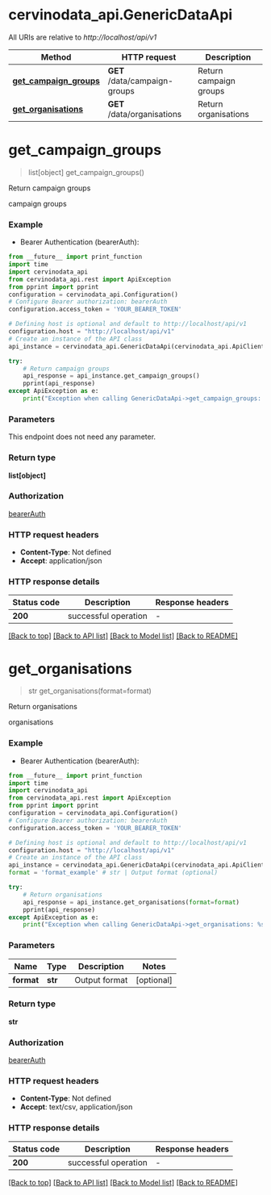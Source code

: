 # cervinodata_api.GenericDataApi

All URIs are relative to *http://localhost/api/v1*

Method | HTTP request | Description
------------- | ------------- | -------------
[**get_campaign_groups**](GenericDataApi.md#get_campaign_groups) | **GET** /data/campaign-groups | Return campaign groups
[**get_organisations**](GenericDataApi.md#get_organisations) | **GET** /data/organisations | Return organisations


# **get_campaign_groups**
> list[object] get_campaign_groups()

Return campaign groups

campaign groups

### Example

* Bearer Authentication (bearerAuth):
```python
from __future__ import print_function
import time
import cervinodata_api
from cervinodata_api.rest import ApiException
from pprint import pprint
configuration = cervinodata_api.Configuration()
# Configure Bearer authorization: bearerAuth
configuration.access_token = 'YOUR_BEARER_TOKEN'

# Defining host is optional and default to http://localhost/api/v1
configuration.host = "http://localhost/api/v1"
# Create an instance of the API class
api_instance = cervinodata_api.GenericDataApi(cervinodata_api.ApiClient(configuration))

try:
    # Return campaign groups
    api_response = api_instance.get_campaign_groups()
    pprint(api_response)
except ApiException as e:
    print("Exception when calling GenericDataApi->get_campaign_groups: %s\n" % e)
```

### Parameters
This endpoint does not need any parameter.

### Return type

**list[object]**

### Authorization

[bearerAuth](../README.md#bearerAuth)

### HTTP request headers

 - **Content-Type**: Not defined
 - **Accept**: application/json

### HTTP response details
| Status code | Description | Response headers |
|-------------|-------------|------------------|
**200** | successful operation |  -  |

[[Back to top]](#) [[Back to API list]](../README.md#documentation-for-api-endpoints) [[Back to Model list]](../README.md#documentation-for-models) [[Back to README]](../README.md)

# **get_organisations**
> str get_organisations(format=format)

Return organisations

organisations

### Example

* Bearer Authentication (bearerAuth):
```python
from __future__ import print_function
import time
import cervinodata_api
from cervinodata_api.rest import ApiException
from pprint import pprint
configuration = cervinodata_api.Configuration()
# Configure Bearer authorization: bearerAuth
configuration.access_token = 'YOUR_BEARER_TOKEN'

# Defining host is optional and default to http://localhost/api/v1
configuration.host = "http://localhost/api/v1"
# Create an instance of the API class
api_instance = cervinodata_api.GenericDataApi(cervinodata_api.ApiClient(configuration))
format = 'format_example' # str | Output format (optional)

try:
    # Return organisations
    api_response = api_instance.get_organisations(format=format)
    pprint(api_response)
except ApiException as e:
    print("Exception when calling GenericDataApi->get_organisations: %s\n" % e)
```

### Parameters

Name | Type | Description  | Notes
------------- | ------------- | ------------- | -------------
 **format** | **str**| Output format | [optional] 

### Return type

**str**

### Authorization

[bearerAuth](../README.md#bearerAuth)

### HTTP request headers

 - **Content-Type**: Not defined
 - **Accept**: text/csv, application/json

### HTTP response details
| Status code | Description | Response headers |
|-------------|-------------|------------------|
**200** | successful operation |  -  |

[[Back to top]](#) [[Back to API list]](../README.md#documentation-for-api-endpoints) [[Back to Model list]](../README.md#documentation-for-models) [[Back to README]](../README.md)

